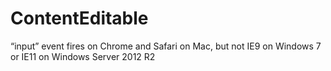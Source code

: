 # ContentEditable

“input” event fires on Chrome and Safari on Mac, but not IE9 on Windows 7 or IE11 on Windows Server 2012 R2
